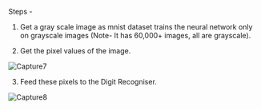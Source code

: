 Steps - 

1. Get a gray scale image as mnist dataset trains the neural network only on grayscale images (Note- It has 60,000+ images, all are grayscale).

2. Get the pixel values of the image.

![Capture7](https://user-images.githubusercontent.com/48641595/107124047-60fe6f00-68c7-11eb-9550-a0ff58190932.JPG)

3. Feed these pixels to the Digit Recogniser.

![Capture8](https://user-images.githubusercontent.com/48641595/107124113-d8340300-68c7-11eb-8872-fb590b00c0f2.JPG)

